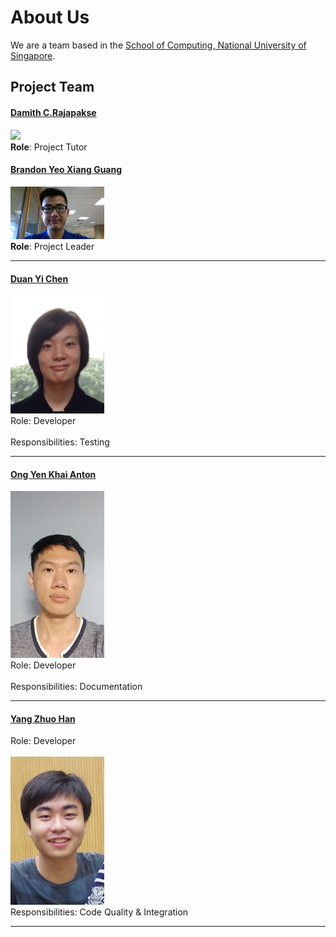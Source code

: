 # About Us

We are a team based in the [School of Computing, National University of Singapore](http://www.comp.nus.edu.sg).

## Project Team

#### [Damith C.Rajapakse](http://www.comp.nus.edu.sg/~damithch/) <br>
<img src="images/DamithRajapakse.jpg" width="150"><br>
**Role**: Project Tutor

#### [Brandon Yeo Xiang Guang](https://github.com/brandonyeoxg) <br>
<img src="images/BrandonYeoXiangGuang.jpg" width="150"><br>
**Role**: Project Leader

-----

#### [Duan Yi Chen](http://github.com/Yichen-D)
<img src="images/DuanYiChen.jpg" width="150"><br>
Role: Developer <br>  
Responsibilities: Testing

-----

#### [Ong Yen Khai Anton](http://github.com/yijinl) 
<img src="images/OngYenKhaiAnton.JPG" width="150"><br>
Role: Developer <br>  
Responsibilities: Documentation

-----

#### [Yang Zhuo Han](http://github.com/m133225)
Role: Developer <br>  
<img src="images/YangZhuoHan.jpg" width="150"><br>
Responsibilities: Code Quality & Integration

-----
